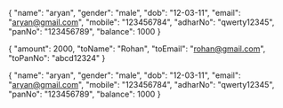 {
    "name": "aryan",
    "gender": "male",
    "dob": "12-03-11",
    "email": "aryan@gmail.com",
    "mobile": "123456784",
    "adharNo": "qwerty12345",
    "panNo": "123456789",
    "balance": 1000
}


{
  "amount": 2000,
  "toName": "Rohan",
  "toEmail": "rohan@gmail.com",
  "toPanNo": "abcd12324"
}



{
    "name": "aryan",
    "gender": "male",
    "dob": "12-03-11",
    "email": "aryan@gmail.com",
    "mobile": "123456784",
    "adharNo": "qwerty12345",
    "panNo": "123456789",
    "balance": 1000
}